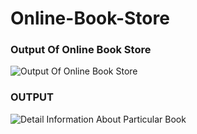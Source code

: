 # Online-Book-Store
###  Output Of Online Book Store
![Output Of Online Book Store](https://github.com/user-attachments/assets/90be2290-e1fb-4fd4-8cfd-edca3ff7c0d3)
### OUTPUT

![Detail Information About Particular Book](https://github.com/user-attachments/assets/1c28a8e4-57e6-4be5-b0c0-1a5966caefe4)
